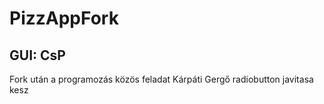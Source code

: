 # PizzAppFork
## GUI: CsP
Fork után a programozás közös feladat
Kárpáti Gergő
radiobutton javitasa
kesz

